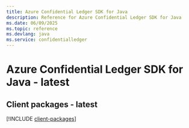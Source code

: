 ```yaml
---
title: Azure Confidential Ledger SDK for Java
description: Reference for Azure Confidential Ledger SDK for Java
ms.date: 06/09/2025
ms.topic: reference
ms.devlang: java
ms.service: confidentialledger
---
```

# Azure Confidential Ledger SDK for Java - latest

## Client packages - latest
[!INCLUDE [client-packages](confidential-ledger-client-index.md)]
